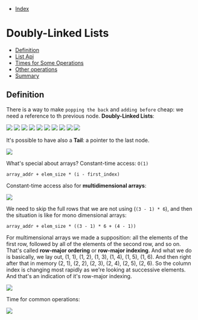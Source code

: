 * [Index](https://github.com/KiraDiShira/AlgorithmsAndDataStructures/blob/master/README.md#project-title)

# Doubly-Linked Lists

* [Definition](#definition)
* [List Api](#list-api)
* [Times for Some Operations](#times-for-some-operations)
* [Other operations](#other-operations)
* [Summary](#summary)

## Definition

There is a way to make `popping the back` and `adding before` cheap: we need a reference to th previous node. **Doubly-Linked Lists**:

<img src="https://github.com/KiraDiShira/AlgorithmsAndDataStructures/blob/master/RepoFiles/DoublyLinkedList/Images/dll1.PNG" />

<img src="https://github.com/KiraDiShira/AlgorithmsAndDataStructures/blob/master/RepoFiles/DoublyLinkedList/Images/dll2.PNG" />
<img src="https://github.com/KiraDiShira/AlgorithmsAndDataStructures/blob/master/RepoFiles/DoublyLinkedList/Images/dll3.PNG" />
<img src="https://github.com/KiraDiShira/AlgorithmsAndDataStructures/blob/master/RepoFiles/DoublyLinkedList/Images/dll4.PNG" />
<img src="https://github.com/KiraDiShira/AlgorithmsAndDataStructures/blob/master/RepoFiles/DoublyLinkedList/Images/dll5.PNG" />
<img src="https://github.com/KiraDiShira/AlgorithmsAndDataStructures/blob/master/RepoFiles/DoublyLinkedList/Images/dll6.PNG" />
<img src="https://github.com/KiraDiShira/AlgorithmsAndDataStructures/blob/master/RepoFiles/DoublyLinkedList/Images/dll7.PNG" />
<img src="https://github.com/KiraDiShira/AlgorithmsAndDataStructures/blob/master/RepoFiles/DoublyLinkedList/Images/dll8.PNG" />
<img src="https://github.com/KiraDiShira/AlgorithmsAndDataStructures/blob/master/RepoFiles/DoublyLinkedList/Images/dll9.PNG" />
<img src="https://github.com/KiraDiShira/AlgorithmsAndDataStructures/blob/master/RepoFiles/DoublyLinkedList/Images/dll10.PNG" />


It's possible to have also a **Tail**: a pointer to the last node.

<img src="https://github.com/KiraDiShira/AlgorithmsAndDataStructures/blob/master/RepoFiles/Array/Images/arr1.PNG" />

What's special about arrays? Constant-time access: `O(1)`

```
array_addr + elem_size * (i - first_index)
```

Constant-time access also for **multidimensional arrays**:

<img src="https://github.com/KiraDiShira/AlgorithmsAndDataStructures/blob/master/RepoFiles/Array/Images/arr2.PNG" />

We need to skip the full rows that we are not using (`(3 - 1) * 6`), and then the situation is like for mono dimensional arrays:

```
array_addr + elem_size * ((3 - 1) * 6 + (4 - 1))
```
For multimensional arrays we made a supposition: all the elements of the first row, followed by all of the elements of the second row, and so on. That's called **row-major ordering** or **row-major indexing**. And what we do is basically, we lay out, (1, 1), (1, 2), (1, 3), (1, 4), (1, 5), (1, 6). And then right after that in memory (2, 1), (2, 2), (2, 3), (2, 4), (2, 5), (2, 6). So the column index is changing most rapidly as we're looking at successive elements. And that's an indication of it's row-major indexing. 

<img src="https://github.com/KiraDiShira/AlgorithmsAndDataStructures/blob/master/RepoFiles/Array/Images/arr3.PNG" />

Time for common operations:

<img src="https://github.com/KiraDiShira/AlgorithmsAndDataStructures/blob/master/RepoFiles/Array/Images/arr4.PNG" />
